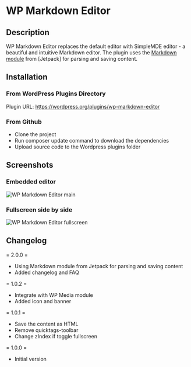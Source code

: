 # WP Markdown Editor

## Description ##
WP Markdown Editor replaces the default editor with SimpleMDE editor - a beautiful and intuitive Markdown editor.
The plugin uses the [Markdown module](http://jetpack.me/support/markdown/) from [Jetpack] for parsing and saving content.

## Installation ##
### From WordPress Plugins Directory
Plugin URL: https://wordpress.org/plugins/wp-markdown-editor

### From Github
- Clone the project
- Run composer update command to download the dependencies
- Upload source code to the Wordpress plugins folder

## Screenshots ##
### Embedded editor
![WP Markdown Editor main](http://i.imgur.com/mLnIEDe.jpg)

### Fullscreen side by side
![WP Markdown Editor fullscreen](http://i.imgur.com/A6tkvTZ.jpg)


## Changelog
= 2.0.0 =
* Using Markdown module from Jetpack for parsing and saving content
* Added changelog and FAQ

= 1.0.2 =
* Integrate with WP Media module
* Added icon and banner

= 1.0.1 =
* Save the content as HTML
* Remove quicktags-toolbar
* Change zIndex if toggle fullscreen

= 1.0.0 =
* Initial version